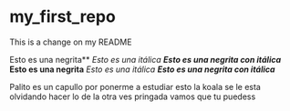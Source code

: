 # my_first_repo
This is a change on my README  

Esto es una negrita**
*Esto es una itálica*
**_Esto es una negrita con itálica_**
 <strong>Esto es una negrita</strong>
<em>Esto es una itálica</em>
<strong><em>Esto es una negrita con itálica</em></strong>

Palito es un capullo por ponerme a estudiar esto 
la koala se le esta olvidando hacer lo de la otra ves pringada
vamos que tu puedess